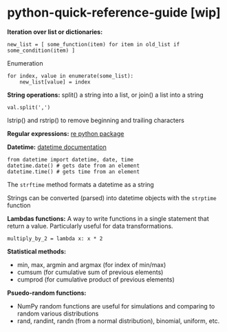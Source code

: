 # python-quick-reference-guide [wip]

**Iteration over list or dictionaries:**

    new_list = [ some_function(item) for item in old_list if some_condition(item) ]

Enumeration

    for index, value in enumerate(some_list):
    	new_list[value] = index

**String operations:**
split() a string into a list, or join() a list into a string

    val.split(',')

lstrip() and rstrip() to remove beginning and trailing characters

**Regular expressions:**
[re python package](https://pypi.org/project/regex/)

**Datetime:**
[datetime documentation](https://docs.python.org/3/library/datetime.html)

    from datetime import datetime, date, time
    datetime.date() # gets date from an element
    datetime.time() # gets time from an element

The `strftime` method formats a datetime as a string

Strings can be converted (parsed) into datetime objects with the `strptime` function

**Lambdas functions:**
A way to write functions in a single statement that return a value. Particularly useful for data transformations.

    multiply_by_2 = lambda x: x * 2

**Statistical methods:**
- min, max, argmin and argmax (for index of min/max)
- cumsum (for cumulative sum of previous elements)
- cumprod (for cumulative product of previous elements)

**Psuedo-random functions:**
- NumPy random functions are useful for simulations and comparing to random various distributions 
- rand, randint, randn (from a normal distribution), binomial, uniform, etc.

<!--stackedit_data:
eyJoaXN0b3J5IjpbLTE4MTczNjk2MSwtMTcwNjI1NTM2MV19
-->